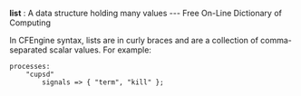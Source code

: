 **list**
: A data structure holding many values --- Free On-Line Dictionary of Computing

In CFEngine syntax, lists are in curly braces and
are a collection of comma-separated scalar values.
For example:

```cfengine3
processes:
    "cupsd"
        signals => { "term", "kill" };
```
